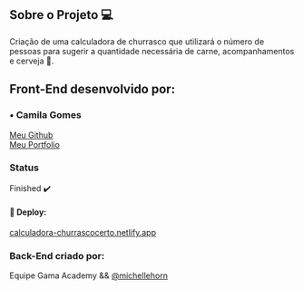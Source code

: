 ## Sobre o Projeto 💻

Criação de uma calculadora de churrasco que utilizará o número de pessoas para sugerir a quantidade necessária de carne, acompanhamentos e cerveja 🍺.

## Front-End desenvolvido por: 

### • Camila Gomes <br>
[Meu Github](https://github.com/milapush) <br>
[Meu Portfolio](bit.ly/camilagomes-portifa)


### Status 

Finished :heavy_check_mark: 
 
#### :rocket: Deploy:
[calculadora-churrascocerto.netlify.app](https://bit.ly/2DzpRwH)


### Back-End criado por: 

Equipe Gama Academy && [@michellehorn](https://github.com/michellehorn)
